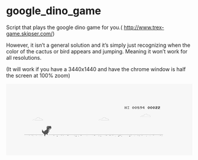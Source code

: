 google_dino_game
================

Script that plays the google dino game for you.(
<http://www.trex-game.skipser.com/>)

However, it isn’t a general solution and it’s simply just recognizing when the
color of the cactus or bird appears and jumping. Meaning it won’t work for all
resolutions.

(It will work if you have a 3440x1440 and have the chrome window is half the
screen at 100% zoom)

![](media/cf4795db1a1e1cded364438df5f5049c.png)
